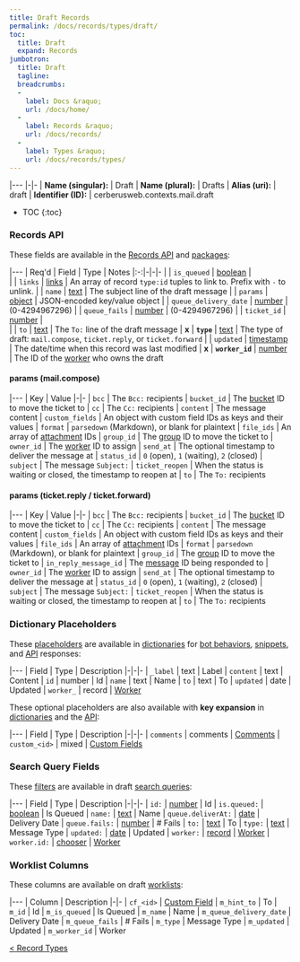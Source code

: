 ```yaml
---
title: Draft Records
permalink: /docs/records/types/draft/
toc:
  title: Draft
  expand: Records
jumbotron:
  title: Draft
  tagline: 
  breadcrumbs:
  -
    label: Docs &raquo;
    url: /docs/home/
  -
    label: Records &raquo;
    url: /docs/records/
  -
    label: Types &raquo;
    url: /docs/records/types/
---
```


|---
|-|-
| **Name (singular):** | Draft
| **Name (plural):** | Drafts
| **Alias (uri):** | draft
| **Identifier (ID):** | cerberusweb.contexts.mail.draft

* TOC
{:toc}

### Records API

These fields are available in the [Records API](/docs/api/endpoints/records/) and [packages](/docs/packages/):

|---
| Req'd | Field | Type | Notes
|:-:|-|-|-
|   | `is_queued` | [boolean](/docs/records/fields/types/boolean/) |  
|   | `links` | [links](/docs/records/fields/types/links/) | An array of record `type:id` tuples to link to. Prefix with `-` to unlink. 
|   | `name` | [text](/docs/records/fields/types/text/) | The subject line of the draft message 
|   | `params` | [object](/docs/records/fields/types/object/) | JSON-encoded key/value object 
|   | `queue_delivery_date` | [number](/docs/records/fields/types/number/) | (0-4294967296) 
|   | `queue_fails` | [number](/docs/records/fields/types/number/) | (0-4294967296) 
|   | `ticket_id` | [number](/docs/records/fields/types/number/) |  
|   | `to` | [text](/docs/records/fields/types/text/) | The `To:` line of the draft message 
| **x** | **`type`** | [text](/docs/records/fields/types/text/) | The type of draft: `mail.compose`, `ticket.reply`, or `ticket.forward` 
|   | `updated` | [timestamp](/docs/records/fields/types/timestamp/) | The date/time when this record was last modified 
| **x** | **`worker_id`** | [number](/docs/records/fields/types/number/) | The ID of the [worker](/docs/records/types/worker/) who owns the draft 

#### params (mail.compose)

|---
| Key | Value
|-|-
| `bcc` | The `Bcc:` recipients
| `bucket_id` | The [bucket](/docs/records/types/bucket/) ID to move the ticket to
| `cc` | The `Cc:` recipients
| `content` | The message content
| `custom_fields` | An object with custom field IDs as keys and their values
| `format` | `parsedown` (Markdown), or blank for plaintext
| `file_ids` | An array of [attachment](/docs/records/types/attachment/) IDs
| `group_id` | The [group](/docs/records/types/group/) ID to move the ticket to
| `owner_id` | The [worker](/docs/records/types/worker/) ID to assign
| `send_at` | The optional timestamp to deliver the message at
| `status_id` | `0` (open), `1` (waiting), `2` (closed)
| `subject` | The message `Subject:`
| `ticket_reopen` | When the status is waiting or closed, the timestamp to reopen at
| `to` | The `To:` recipients

#### params (ticket.reply / ticket.forward)

|---
| Key | Value
|-|-
| `bcc` | The `Bcc:` recipients
| `bucket_id` | The [bucket](/docs/records/types/bucket/) ID to move the ticket to
| `cc` | The `Cc:` recipients
| `content` | The message content
| `custom_fields` | An object with custom field IDs as keys and their values
| `file_ids` | An array of [attachment](/docs/records/types/attachment/) IDs
| `format` | `parsedown` (Markdown), or blank for plaintext
| `group_id` | The [group](/docs/records/types/group/) ID to move the ticket to
| `in_reply_message_id` | The [message](/docs/records/types/message/) ID being responded to
| `owner_id` | The [worker](/docs/records/types/worker/) ID to assign
| `send_at` | The optional timestamp to deliver the message at
| `status_id` | `0` (open), `1` (waiting), `2` (closed)
| `subject` | The message `Subject:`
| `ticket_reopen` | When the status is waiting or closed, the timestamp to reopen at
| `to` | The `To:` recipients

### Dictionary Placeholders

These [placeholders](/docs/bots/scripting/placeholders/) are available in [dictionaries](/docs/bots/behaviors/dictionaries/) for [bot behaviors](/docs/bots/behaviors/), [snippets](/docs/snippets/), and [API](/docs/api/) responses:

|---
| Field | Type | Description
|-|-|-
| `_label` | text | Label
| `content` | text | Content
| `id` | number | Id
| `name` | text | Name
| `to` | text | To
| `updated` | date | Updated
| `worker_` | record | [Worker](/docs/records/types/worker/)

These optional placeholders are also available with **key expansion** in [dictionaries](/docs/bots/behaviors/dictionaries/key-expansion/) and the [API](/docs/api/responses/#expanding-keys-in-api-requests):

|---
| Field | Type | Description
|-|-|-
| `comments` | comments | [Comments](/docs/bots/behaviors/dictionaries/key-expansion/#comments)
| `custom_<id>` | mixed | [Custom Fields](/docs/bots/behaviors/dictionaries/key-expansion/#custom-fields)
	
### Search Query Fields

These [filters](/docs/search/filters/) are available in draft [search queries](/docs/search/):

|---
| Field | Type | Description
|-|-|-
| `id:` | [number](/docs/search/filters/numbers/) | Id
| `is.queued:` | [boolean](/docs/search/filters/booleans/) | Is Queued
| `name:` | [text](/docs/search/filters/text/) | Name
| `queue.deliverAt:` | [date](/docs/search/filters/dates/) | Delivery Date
| `queue.fails:` | [number](/docs/search/filters/numbers/) | # Fails
| `to:` | [text](/docs/search/filters/text/) | To
| `type:` | [text](/docs/search/filters/text/) | Message Type
| `updated:` | [date](/docs/search/filters/dates/) | Updated
| `worker:` | [record](/docs/search/deep-search/) | [Worker](/docs/records/types/worker/)
| `worker.id:` | [chooser](/docs/search/filters/choosers/) | [Worker](/docs/records/types/worker/)
	
### Worklist Columns

These columns are available on draft [worklists](/docs/worklists/):

|---
| Column | Description
|-|-
| `cf_<id>` | [Custom Field](/docs/records/types/custom_field/)
| `m_hint_to` | To
| `m_id` | Id
| `m_is_queued` | Is Queued
| `m_name` | Name
| `m_queue_delivery_date` | Delivery Date
| `m_queue_fails` | # Fails
| `m_type` | Message Type
| `m_updated` | Updated
| `m_worker_id` | Worker

<div class="section-nav">
	<div class="left">
		<a href="/docs/records/types/" class="prev">&lt; Record Types</a>
	</div>
	<div class="right align-right">
	</div>
</div>
<div class="clear"></div>